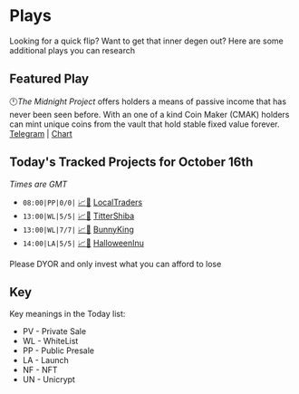 
# Plays

Looking for a quick flip? Want to get that inner degen out? Here are some additional plays you can research

## Featured Play

🕛*The Midnight Project* offers holders a means of passive income that has never been seen before. With an one of a kind Coin Maker (CMAK) holders can mint unique coins from the vault that hold stable fixed value forever.
[Telegram](http://t.me/MidnightProjectOfficial) | [Chart](https://dexscreener.com/ethereum/0x7384f5d3dcD0149B9346c453c6441569c874dFea)

## Today's Tracked Projects for October 16th
_Times are GMT_

- `08:00|PP|0/0|` [📈](https://app.nexuscrypto.com/token/bsc/0x5c65badf7f97345b7b92776b22255c973234efe7)[📲](https://www.pinksale.finance/launchpad/0xeF3Da83124Db5BdFC1dA43DA024f84bEdd2A10A1?chain=BSC) [LocalTraders](https://t.me/LocalTradersofficial)
- `13:00|WL|5/5|` [📈](https://app.nexuscrypto.com/token/bsc/0x16e3aa53cc0a3085098f958c0999009a0dcd3685)[📲](https://www.pinksale.finance/launchpad/0x57e31C7508C7b064E816f5311adC1d7513CB8695?chain=BSC) [TitterShiba](https://t.me/tittershiba_community)
- `13:00|WL|7/7|` [📈](https://app.nexuscrypto.com/token/bsc/0xb7e02a2384b6d3d111aa950283d3563a66f7a006)[📲](https://www.pinksale.finance/launchpad/0x6c2A70C9221D2fA0f8CC3eB9E419990F30bd1937?chain=BSC) [BunnyKing](https://t.me/BunnyKingGlobal)
- `14:00|LA|5/5|` [📈](https://app.nexuscrypto.com/token/bsc/0xca7fabe731399ec0e1180c276e4eef763172cda4)[📲](https://www.pinksale.finance/launchpad/0x7d07f18ad8f5213cfbf7522fde53b30dca1d6fae?chain=BSC) [HalloweenInu](https://t.me/halloweeninutk)


Please DYOR and only invest what you can afford to lose

## Key
Key meanings in the Today list:

- PV - Private Sale
- WL - WhiteList
- PP - Public Presale
- LA - Launch
- NF - NFT
- UN - Unicrypt